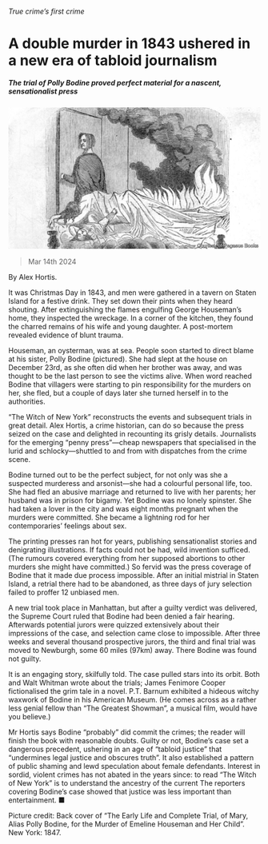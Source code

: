 ###### True crime’s first crime

# A double murder in 1843 ushered in a new era of tabloid journalism 

##### The trial of Polly Bodine proved perfect material for a nascent, sensationalist press 

![image](images/20240316_CUP505.jpg) 

> Mar 14th 2024 

By Alex Hortis. 

It was Christmas Day in 1843, and men were gathered in a tavern on Staten Island for a festive drink. They set down their pints when they heard shouting. After extinguishing the flames engulfing George Houseman’s home, they inspected the wreckage. In a corner of the kitchen, they found the charred remains of his wife and young daughter. A post-mortem revealed evidence of blunt trauma.

Houseman, an oysterman, was at sea. People soon started to direct blame at his sister, Polly Bodine (pictured). She had slept at the house on December 23rd, as she often did when her brother was away, and was thought to be the last person to see the victims alive. When word reached Bodine that villagers were starting to pin responsibility for the murders on her, she fled, but a couple of days later she turned herself in to the authorities. 

“The Witch of New York” reconstructs the events and subsequent trials in great detail. Alex Hortis, a crime historian, can do so because the press seized on the case and delighted in recounting its grisly details. Journalists for the emerging “penny press”—cheap newspapers that specialised in the lurid and schlocky—shuttled to and from  with dispatches from the crime scene. 

Bodine turned out to be the perfect subject, for not only was she a suspected murderess and arsonist—she had a colourful personal life, too. She had fled an abusive marriage and returned to live with her parents; her husband was in prison for bigamy. Yet Bodine was no lonely spinster. She had taken a lover in the city and was eight months pregnant when the murders were committed. She became a lightning rod for her contemporaries’ feelings about sex. 

The printing presses ran hot for years, publishing sensationalist stories and denigrating illustrations. If facts could not be had, wild invention sufficed. (The rumours covered everything from her supposed abortions to other murders she might have committed.) So fervid was the press coverage of Bodine that it made due process impossible. After an initial mistrial in Staten Island, a retrial there had to be abandoned, as three days of jury selection failed to proffer 12 unbiased men. 

A new trial took place in Manhattan, but after a guilty verdict was delivered, the Supreme Court ruled that Bodine had been denied a fair hearing. Afterwards potential jurors were quizzed extensively about their impressions of the case, and selection came close to impossible. After three weeks and several thousand prospective jurors, the third and final trial was moved to Newburgh, some 60 miles (97km) away. There Bodine was found not guilty. 

It is an engaging story, skilfully told. The case pulled stars into its orbit. Both  and Walt Whitman wrote about the trials; James Fenimore Cooper fictionalised the grim tale in a novel. P.T. Barnum exhibited a hideous witchy waxwork of Bodine in his American Museum. (He comes across as a rather less genial fellow than “The Greatest Showman”, a musical film, would have you believe.)

Mr Hortis says Bodine “probably” did commit the crimes; the reader will finish the book with reasonable doubts. Guilty or not, Bodine’s case set a dangerous precedent, ushering in an age of “tabloid justice” that “undermines legal justice and obscures truth”. It also established a pattern of public shaming and lewd speculation about female defendants. Interest in sordid, violent crimes has not abated in the years since: to read “The Witch of New York” is to understand the ancestry of the current  The reporters covering Bodine’s case showed that justice was less important than entertainment. ■

Picture credit: Back cover of “The Early Life and Complete Trial, of Mary, Alias Polly Bodine, for the Murder of Emeline Houseman and Her Child”. New York: 1847.



